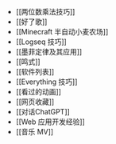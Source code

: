 - [[两位数乘法技巧]]
- [[好了歌]]
- [[Minecraft 半自动小麦农场]]
- [[Logseq 技巧]]
- [[墨菲定律及其应用]]
- [[鸣式]]
- [[软件列表]]
- [[Everything 技巧]]
- [[看过的动画]]
- [[网页收藏]]
- [[对话ChatGPT]]
- [[Web 应用开发经验]]
- [[音乐 MV]]